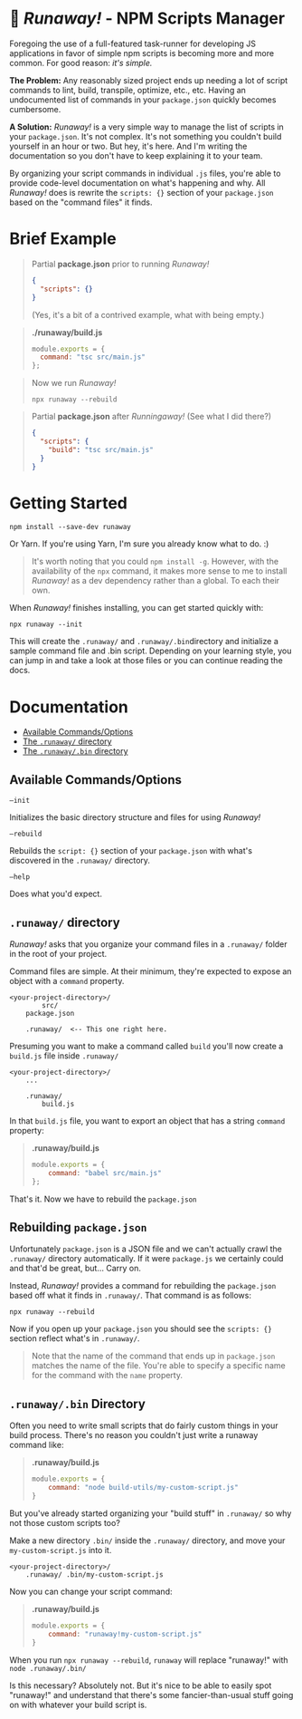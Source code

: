 # :ghost: *Runaway!* - NPM Scripts Manager

Foregoing the use of a full-featured task-runner for developing JS applications in favor of simple npm scripts is becoming more and more common.  For good reason: *it's simple.*  

**The Problem:** Any reasonably sized project ends up needing a lot of script commands to lint, build, transpile, optimize, etc., etc.  Having an undocumented list of commands in your `package.json` quickly becomes cumbersome.  

**A Solution:** *Runaway!* is a very simple way to manage the list of scripts in your `package.json`.  It's not complex.  It's not something you couldn't build yourself in an hour or two.  But hey, it's here.  And I'm writing the documentation so you don't have to keep explaining it to your team.

By organizing your script commands in individual `.js` files, you're able to provide code-level documentation on what's happening and why.  All *Runaway!* does is rewrite the `scripts: {}` section of your `package.json` based on the "command files" it finds.



# Brief Example

> Partial **package.json** prior to running *Runaway!*
> ```json
> {
>   "scripts": {}
> }
> ```
> (Yes, it's a bit of a contrived example, what with being empty.)

> **./runaway/build.js**
> ```javascript
> module.exports = {
>   command: "tsc src/main.js"
> };
> ```

> Now we run *Runaway!*
> ```
> npx runaway --rebuild
> ```

> Partial **package.json** after *Runningaway!* (See what I did there?)
> ```json
> {
>   "scripts": {
>     "build": "tsc src/main.js"
>   }
> }
> ```


# Getting Started

```  
npm install --save-dev runaway  
```

Or Yarn.  If you're using Yarn, I'm sure you already know what to do. :)

> It's worth noting that you could `npm install -g`.  However, with the availability of the `npx` command, it makes more sense to me to install *Runaway!* as a dev dependency rather than a global.  To each their own.



When *Runaway!* finishes installing, you can get started quickly with:

```
npx runaway --init
```

This will create the `.runaway/` and `.runaway/.bin`directory and initialize a sample command file and .bin script.  Depending on your learning style, you can jump in and take a look at those files or you can continue reading the docs.



# Documentation

- [Available Commands/Options](#available-commandsoptions)
- [The `.runaway/` directory](#runaway-directory)
- [The `.runaway/.bin` directory](#runaway-bin-directory)



## Available Commands/Options

`—init`

Initializes the basic directory structure and files for using *Runaway!*



`—rebuild`

Rebuilds the `script: {}` section of your `package.json` with what's discovered in the `.runaway/` directory.



`—help`

Does what you'd expect.



## `.runaway/` directory

*Runaway!* asks that you organize your command files in a `.runaway/` folder in the root of your project.

Command files are simple.  At their minimum, they're expected to expose an object with a `command` property.

```  
<your-project-directory>/
		src/
    package.json
    
    .runaway/  <-- This one right here.  
```

Presuming you want to make a command called `build` you'll now create a `build.js` file inside `.runaway/`  

```  
<your-project-directory>/
    ...

    .runaway/
        build.js
```

In that `build.js` file, you want to export an object that has a string `command` property:  

> **.runaway/build.js**
> ```javascript  
> module.exports = {
>     command: "babel src/main.js"  
> };  
> ```

That's it.  Now we have to rebuild the `package.json`

## Rebuilding `package.json`  

Unfortunately `package.json` is a JSON file and we can't actually crawl the `.runaway/` directory automatically.  If it were `package.js` we certainly could and that'd be great, but... Carry on.  

Instead, *Runaway!* provides a command for rebuilding the `package.json` based off what it finds in `.runaway/`.  That command is as follows:  

```
npx runaway --rebuild
```

Now if you open up your `package.json` you should see the `scripts: {}` section reflect what's in `.runaway/`.  

> Note that the name of the command that ends up in `package.json` matches the name of the file.  You're able to specify a specific name for the command with the `name` property.  



## `.runaway/.bin` Directory

Often you need to write small scripts that do fairly custom things in your build process.  There's no reason you couldn't just write a runaway command like:  

> **.runaway/build.js**
> ```javascript  
> module.exports = {
>     command: "node build-utils/my-custom-script.js"  
> }  
> ```

But you've already started organizing your "build stuff" in `.runaway/` so why not those custom scripts too?  

Make a new directory `.bin/` inside the `.runaway/` directory, and move your `my-custom-script.js` into it.  

```
<your-project-directory>/
    .runaway/ .bin/my-custom-script.js
```

Now you can change your script command:  

> **.runaway/build.js**
> ```javascript
> module.exports = {
>     command: "runaway!my-custom-script.js"  
> }  
> ```

When you run `npx runaway --rebuild`, `runaway` will replace "runaway!" with `node .runaway/.bin/`  

Is this necessary?  Absolutely not.  But it's nice to be able to easily spot "runaway!" and understand that there's some fancier-than-usual stuff going on with whatever your build script is.
